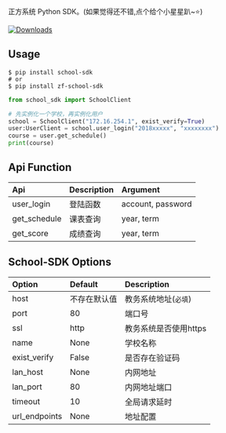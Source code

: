 正方系统 Python SDK。(如果觉得还不错,点个给个小星星趴~⭐)

<!-- [![Build Status](https://travis-ci.org/dairoot/school-api.svg?branch=master)](https://travis-ci.org/dairoot/school-api)
[![Scrutinizer Code Quality](https://scrutinizer-ci.com/g/dairoot/school-api/badges/quality-score.png?b=master)](https://scrutinizer-ci.com/g/dairoot/school-api/?branch=master)
[![codecov](https://codecov.io/gh/dairoot/school-api/branch/master/graph/badge.svg)](https://codecov.io/gh/dairoot/school-api)
[![pypi](https://img.shields.io/pypi/v/school-api.svg)](https://pypi.org/project/school-api/)
[![Downloads](https://pepy.tech/badge/school-sdk)](https://pepy.tech/project/school-api) -->


[![Downloads](https://pepy.tech/badge/school-sdk)](https://pepy.tech/project/school-sdk)


## Usage
```Shell
$ pip install school-sdk
# or
$ pip install zf-school-sdk
```

```Python
from school_sdk import SchoolClient

# 先实例化一个学校，再实例化用户
school = SchoolClient("172.16.254.1", exist_verify=True)
user:UserClient = school.user_login("2018xxxxx", "xxxxxxxx")
course = user.get_schedule()
print(course)
```

## Api Function

| Api          | Description | Argument          |
| :----------- | :---------- | :---------------- |
| user_login   | 登陆函数    | account, password |
| get_schedule | 课表查询    | year, term        |
| get_score    | 成绩查询    | year, term        |



## School-SDK Options

| Option        | Default      | Description           |
| :------------ | :----------- | :-------------------- |
| host          | 不存在默认值 | 教务系统地址(`必填`)  |
| port          | 80           | 端口号                |
| ssl           | http         | 教务系统是否使用https |
| name          | None         | 学校名称              |
| exist_verify  | False        | 是否存在验证码        |
| lan_host      | None         | 内网地址              |
| lan_port      | 80           | 内网地址端口          |
| timeout       | 10           | 全局请求延时          |
| url_endpoints | None         | 地址配置              |



<!-- | <!--            | url_path_list | `略`                    | 学校接口地址列表 |
| class_time_list | `略`          | 上课时间列表            |
| timeout         | 10            | 全局请求延时            |
| session         | MemoryStorage | 缓存工具(推荐使用redis) |              | --> 
